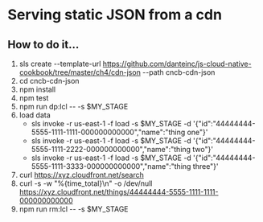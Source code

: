 # Serving static JSON from a cdn

## How to do it...
1. sls create --template-url https://github.com/danteinc/js-cloud-native-cookbook/tree/master/ch4/cdn-json --path cncb-cdn-json
2. cd cncb-cdn-json
3. npm install
4. npm test
5. npm run dp:lcl -- -s $MY_STAGE
6. load data
    * sls invoke -r us-east-1 -f load -s $MY_STAGE -d '{"id":"44444444-5555-1111-1111-000000000000","name":"thing one"}'
    * sls invoke -r us-east-1 -f load -s $MY_STAGE -d '{"id":"44444444-5555-1111-2222-000000000000","name":"thing two"}'
    * sls invoke -r us-east-1 -f load -s $MY_STAGE -d '{"id":"44444444-5555-1111-3333-000000000000","name":"thing three"}'
7. curl https://xyz.cloudfront.net/search
8. curl -s -w "%{time_total}\n" -o /dev/null https://xyz.cloudfront.net/things/44444444-5555-1111-1111-000000000000
9. npm run rm:lcl -- -s $MY_STAGE
